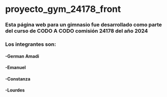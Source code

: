 ﻿# proyecto_gym_24178_front
### Esta página web para un gimnasio fue desarrollado como parte del curso de CODO A CODO comisión 24178 del año 2024

### Los integrantes son:
#### -German Amadi 
#### -Emanuel 
#### -Constanza
#### -Lourdes 

